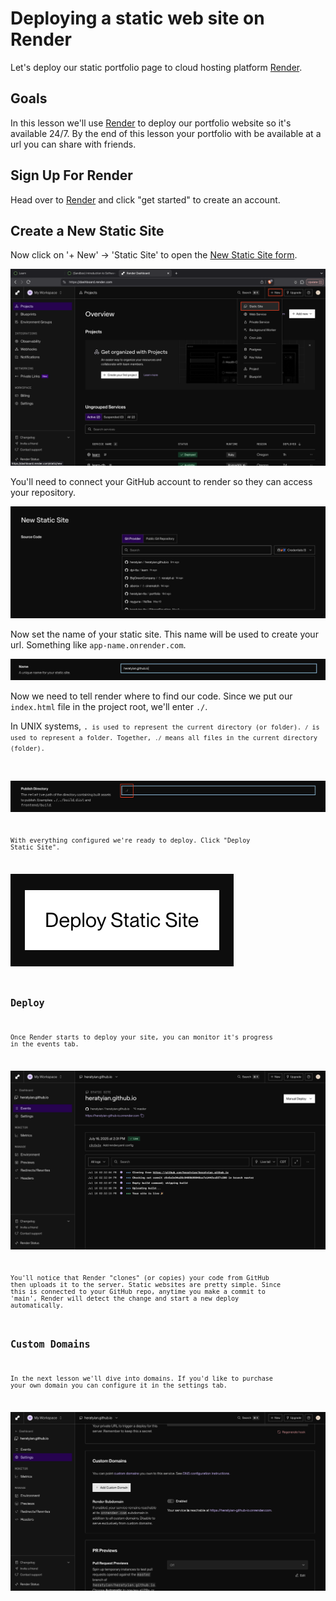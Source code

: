 # Deploying a static web site on Render

Let's deploy our static portfolio page to cloud hosting platform [Render](https://render.com).

## Goals

In this lesson we'll use [Render](https://render.com) to deploy our portfolio website so it's available 24/7. By the end of this lesson your portfolio with be available at a url you can share with friends.

<!-- TODO: overview of "deploying" a website. on-prem vs cloud -->

## Sign Up For Render

Head over to [Render](https://render.com) and click "get started" to create an account.

## Create a New Static Site

Now click on '+ New' -> 'Static Site' to open the [New Static Site form](https://dashboard.render.com/static/new).

![click new static site](assets/render-new-static-site.png)

<!-- TODO: add brief on ftp, what happens when we connnect to github -->

You'll need to connect your GitHub account to render so they can access your repository.

![select git provider](assets/git-provider.png)

Now set the name of your static site. This name will be used to create your url. Something like `app-name.onrender.com`.

![configure name](assets/render-name.png)

Now we need to tell render where to find our code. Since we put our `index.html` file in the project root, we'll enter `./`.

<aside class="tip">
In UNIX systems, <code>.<code> is used to represent the current directory (or folder). <code>/</code> is used to represent a folder. Together, <code>./</code> means all files in the current directory (folder).
</aside>

![configure publish directory](assets/publish-directory.png)

With everything configured we're ready to deploy. Click "Deploy Static Site".

![deploy static site button](assets/deploy-button.png)

## Deploy

Once Render starts to deploy your site, you can monitor it's progress in the events tab.

![events logs](assets/render-events.png)

You'll notice that Render "clones" (or copies) your code from GitHub then uploads it to the server. Static websites are pretty simple. Since this is connected to your GitHub repo, anytime you make a commit to 'main', Render will detect the change and start a new deploy automatically.

## Custom Domains

In the next lesson we'll dive into domains. If you'd like to purchase your own domain you can configure it in the settings tab.

![configure custom domains](assets/render-custom-domains.png)
